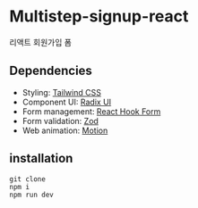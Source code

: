 # Multistep-signup-react

리액트 회원가입 폼

## Dependencies

- Styling: [Tailwind CSS](https://tailwindcss.com/)
- Component UI: [Radix UI](https://www.radix-ui.com/)
- Form management: [React Hook Form](https://react-hook-form.com/)
- Form validation: [Zod](https://zod.dev/)
- Web animation: [Motion](https://www.framer.com/motion/)

## installation

```
git clone
npm i
npm run dev
```
